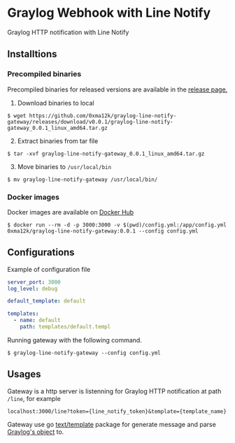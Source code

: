 # Graylog Webhook with Line Notify

Graylog HTTP notification with Line Notify

## Installtions

### Precompiled binaries
Precompiled binaries for released versions are available in the  [release page.](https://github.com/0xma12k/graylog-line-notify-gateway/releases)

1. Download binaries to local

```
$ wget https://github.com/0xma12k/graylog-line-notify-gateway/releases/download/v0.0.1/graylog-line-notify-gateway_0.0.1_linux_amd64.tar.gz
```

2. Extract binaries from tar file 

```
$ tar -xvf graylog-line-notify-gateway_0.0.1_linux_amd64.tar.gz
```

3. Move binaries to `/usr/local/bin`

```
$ mv graylog-line-notify-gateway /usr/local/bin/
```


### Docker images

Docker images are available on [Docker Hub](https://hub.docker.com/r/0xma12k/graylog-line-notify-gateway)

```
$ docker run --rm -d -p 3000:3000 -v $(pwd)/config.yml:/app/config.yml  0xma12k/graylog-line-notify-gateway:0.0.1 --config config.yml
```

## Configurations

Example of configuration file

```yml
server_port: 3000
log_level: debug

default_template: default

templates:
  - name: default
    path: templates/default.templ
```

Running gateway with the following command.

```
$ graylog-line-notify-gateway --config config.yml
```

## Usages

Gateway is a http server is listenning for Graylog HTTP notification at path `/line`, for example

```
localhost:3000/line?token={line_notify_token}&template={template_name}
```

Gateway use go [text/template](https://pkg.go.dev/text/template) package for generate message and parse [Graylog's object](https://github.com/0xma12k/graylog-line-notify-gateway/blob/main/internal/entity/graylog.go) to.